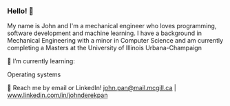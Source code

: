 ### Hello! 👋

My name is John and I'm a mechanical engineer who loves programming, software development and machine learning. I have a background in Mechanical Engineering with a minor in Computer Science and am currently completing a Masters at the University of Illinois Urbana-Champaign

🌱 I’m currently learning:

Operating systems

💬 Reach me by email or LinkedIn! john.pan@mail.mcgill.ca | www.linkedin.com/in/johnderekpan
